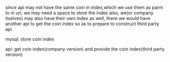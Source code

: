 since api may not have the same coin in index,which we use them as parm to in url, we may need a space to store the index
also, we(or company itselves) may also have their own index as well, there we would have another api to get the coin index so as to prepare to construct third party api

mysql:
  store coin index

api:
  get coin index(company version) and provide the coin index(third party version)
